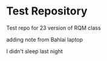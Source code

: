 # Test Repository
Test repo for 23 version of RQM class


adding note from Bahlai laptop

I didn't sleep last night